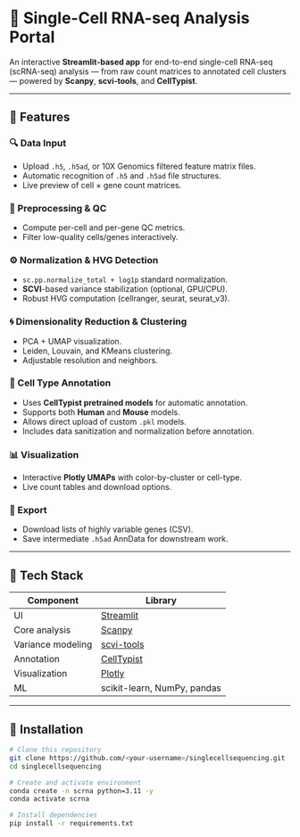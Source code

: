 # 🧬 Single-Cell RNA-seq Analysis Portal

An interactive **Streamlit-based app** for end-to-end single-cell RNA-seq (scRNA-seq) analysis — from raw count matrices to annotated cell clusters — powered by **Scanpy**, **scvi-tools**, and **CellTypist**.

---

## 🚀 Features

### 🔍 Data Input
- Upload `.h5`, `.h5ad`, or 10X Genomics filtered feature matrix files.
- Automatic recognition of `.h5` and `.h5ad` file structures.
- Live preview of cell × gene count matrices.

### 🧪 Preprocessing & QC
- Compute per-cell and per-gene QC metrics.
- Filter low-quality cells/genes interactively.

### ⚙️ Normalization & HVG Detection
- `sc.pp.normalize_total + log1p` standard normalization.
- **SCVI**-based variance stabilization (optional, GPU/CPU).
- Robust HVG computation (cellranger, seurat, seurat_v3).

### 🌀 Dimensionality Reduction & Clustering
- PCA + UMAP visualization.
- Leiden, Louvain, and KMeans clustering.
- Adjustable resolution and neighbors.

### 🧠 Cell Type Annotation
- Uses **CellTypist pretrained models** for automatic annotation.
- Supports both **Human** and **Mouse** models.
- Allows direct upload of custom `.pkl` models.
- Includes data sanitization and normalization before annotation.

### 📊 Visualization
- Interactive **Plotly UMAPs** with color-by-cluster or cell-type.
- Live count tables and download options.

### 💾 Export
- Download lists of highly variable genes (CSV).
- Save intermediate `.h5ad` AnnData for downstream work.

---

## 🧱 Tech Stack

| Component | Library |
|------------|----------|
| UI | [Streamlit](https://streamlit.io) |
| Core analysis | [Scanpy](https://scanpy.readthedocs.io/en/stable/) |
| Variance modeling | [scvi-tools](https://scvi-tools.org) |
| Annotation | [CellTypist](https://www.celltypist.org) |
| Visualization | [Plotly](https://plotly.com/python/) |
| ML | scikit-learn, NumPy, pandas |

---

## 🧩 Installation

```bash
# Clone this repository
git clone https://github.com/<your-username>/singlecellsequencing.git
cd singlecellsequencing

# Create and activate environment
conda create -n scrna python=3.11 -y
conda activate scrna

# Install dependencies
pip install -r requirements.txt
